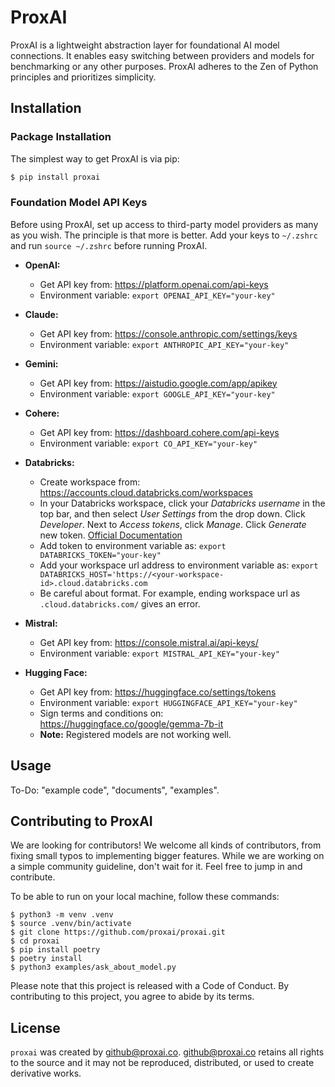 # ProxAI

ProxAI is a lightweight abstraction layer for foundational AI model connections.
It enables easy switching between providers and models for benchmarking or any
other purposes. ProxAI adheres to the Zen of Python principles and prioritizes
simplicity.

## Installation

### Package Installation

The simplest way to get ProxAI is via pip:

```bash
$ pip install proxai
```

### Foundation Model API Keys
Before using ProxAI, set up access to third-party model providers as many as
you wish. The principle is that more is better. Add your keys to `~/.zshrc`
and run `source ~/.zshrc` before running ProxAI.

   *  **OpenAI:**
      * Get API key from: https://platform.openai.com/api-keys
      * Environment variable: `export OPENAI_API_KEY="your-key"`

   *  **Claude:**
      * Get API key from: https://console.anthropic.com/settings/keys
      * Environment variable: `export ANTHROPIC_API_KEY="your-key"`

   *  **Gemini:**
      * Get API key from: https://aistudio.google.com/app/apikey
      * Environment variable: `export GOOGLE_API_KEY="your-key"`

   *  **Cohere:**
      * Get API key from: https://dashboard.cohere.com/api-keys
      * Environment variable: `export CO_API_KEY="your-key"`

   *  **Databricks:**
      * Create workspace from: https://accounts.cloud.databricks.com/workspaces
      * In your Databricks workspace, click your *Databricks username* in the
      top bar, and then select *User Settings* from the drop down. Click
      *Developer*. Next to *Access tokens*, click *Manage*. Click *Generate*
      new token. [Official Documentation](https://docs.databricks.com/en/dev-tools/auth/pat.html)
      * Add token to environment variable as: `export DATABRICKS_TOKEN="your-key"`
      * Add your workspace url address to environment variable as:
      `export DATABRICKS_HOST='https://<your-workspace-id>.cloud.databricks.com`
      * Be careful about format. For example, ending workspace url as
      `.cloud.databricks.com/` gives an error.

   *  **Mistral:**
      * Get API key from: https://console.mistral.ai/api-keys/
      * Environment variable: `export MISTRAL_API_KEY="your-key"`

   *  **Hugging Face:**
      * Get API key from: https://huggingface.co/settings/tokens
      * Environment variable: `export HUGGINGFACE_API_KEY="your-key"`
      * Sign terms and conditions on: https://huggingface.co/google/gemma-7b-it
      * **Note:** Registered models are not working well.

## Usage

To-Do: "example code", "documents", "examples".

## Contributing to ProxAI

We are looking for contributors! We welcome all kinds of contributors, from fixing small typos to implementing bigger features. While we are working on a simple community guideline, don't wait for it. Feel free to jump in and contribute.

To be able to run on your local machine, follow these commands:

```
$ python3 -m venv .venv
$ source .venv/bin/activate
$ git clone https://github.com/proxai/proxai.git
$ cd proxai
$ pip install poetry
$ poetry install
$ python3 examples/ask_about_model.py
```

Please note that this project is released with a Code of Conduct. By contributing to this project, you agree to abide by its terms.

## License

`proxai` was created by github@proxai.co. github@proxai.co retains all rights to the source and it may not be reproduced, distributed, or used to create derivative works.
